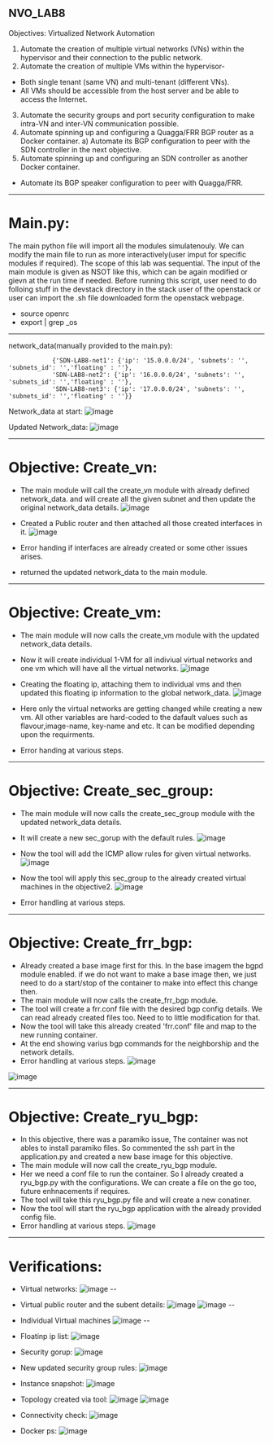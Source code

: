 ##  NVO_LAB8
Objectives: Virtualized Network Automation
1)	Automate the creation of multiple virtual networks (VNs) within the hypervisor and their connection to the public network.
2)	Automate the creation of multiple VMs within the hypervisor-
  - Both single tenant (same VN) and multi-tenant (different VNs).
  - All VMs should be accessible from the host server and be able to access the Internet.
3)	Automate the security groups and port security configuration to make intra-VN and inter-VN communication possible.
4)	Automate spinning up and configuring a Quagga/FRR BGP router as a Docker container.
a)	Automate its BGP configuration to peer with the SDN controller in the next objective.
5)	Automate spinning up and configuring an SDN controller as another Docker container.
  - Automate its BGP speaker configuration to peer with Quagga/FRR.

-----
# Main.py:

The main python file will import all the modules simulatenouly. We can modify the main file to run as more interactively(user imput for specific modules if required).
The scope of this lab was sequential. The input of the main module is given as NSOT like this, which can be again modified or gievn at the run time if needed. Before running
this script, user need to do folloing stuff in the devstack directory in the stack user of the openstack or user can import the .sh file downloaded form the openstack webpage.
- source openrc
- export | grep _os

-------

network_data(manually provided to the main.py):

                {'SDN-LAB8-net1': {'ip': '15.0.0.0/24', 'subnets': '', 'subnets_id': '','floating' : ''}, 
                'SDN-LAB8-net2': {'ip': '16.0.0.0/24', 'subnets': '', 'subnets_id': '','floating' : ''}, 
                'SDN-LAB8-net3': {'ip': '17.0.0.0/24', 'subnets': '', 'subnets_id': '','floating' : ''}}

Network_data at start:
![image](https://user-images.githubusercontent.com/71536049/112732424-7e32df80-8eff-11eb-9c17-2161645007ab.png)

Updated Network_data:
![image](https://user-images.githubusercontent.com/71536049/112732645-c30b4600-8f00-11eb-914a-89e162bf4f61.png)


-------
# Objective: Create_vn:

- The main module will call the create_vn module with already defined network_data. and will create all the given subnet and then update the original network_data details. 
![image](https://user-images.githubusercontent.com/71536049/112732502-eed9fc00-8eff-11eb-867d-e35c26980737.png)

- Created a Public router and then attached all those created interfaces in it.
![image](https://user-images.githubusercontent.com/71536049/112732507-fa2d2780-8eff-11eb-9f41-dacd4d5c253e.png)

- Error handing if interfaces are already created or some other issues arises.
- returned the updated network_data to the main module.

----


# Objective: Create_vm:
- The main module will now calls the create_vm module with the updated network_data details. 

- Now it will create individual 1-VM for all indiviual virtual networks and one vm which will have all the virtual networks. 
![image](https://user-images.githubusercontent.com/71536049/112732528-1f219a80-8f00-11eb-9205-346d49c30c83.png)

- Creating the floating ip, attaching them to individual vms and then updated this floating ip information to the global network_data.
![image](https://user-images.githubusercontent.com/71536049/112732542-33fe2e00-8f00-11eb-89e8-ca4f91f39dee.png)

- Here only the virtual networks are getting changed while creating a new vm. All other variables are hard-coded to the dafault values such as flavour,image-name, key-name and etc. It can be modified depending upon the requirments. 
- Error handing at various steps.

-----

# Objective: Create_sec_group:
- The main module will now calls the create_sec_group module with the updated network_data details. 
- It will create a new sec_gorup with the default rules.
![image](https://user-images.githubusercontent.com/71536049/112732564-5b54fb00-8f00-11eb-8326-6b904762f2bf.png)

- Now the tool will add the ICMP allow rules for given virtual networks.
![image](https://user-images.githubusercontent.com/71536049/112732579-6c9e0780-8f00-11eb-841b-27b9d047c963.png)

- Now the tool will apply this sec_group to the already created virtual machines in the objective2.
![image](https://user-images.githubusercontent.com/71536049/112732588-7de71400-8f00-11eb-9959-d37bac8c5d5a.png)

- Error handling at various steps.

-----

# Objective: Create_frr_bgp:
- Already created a base image first for this. In the base imagem the bgpd module enabled. if we do not want to make a base image then,
we just need to do a start/stop of the container to make into effect this change then.
- The main module will now calls the create_frr_bgp module. 
- The tool will create a frr.conf file with the desired bgp config details. We can read already created files too. Need to to little modification for that.
- Now the tool will take this already created 'frr.conf' file and map to the new running container.
- At the end showing varius bgp commands for the neighborship and the network details. 
-  Error handling at various steps.
![image](https://user-images.githubusercontent.com/71536049/112732753-6e1bff80-8f01-11eb-8516-bd6b5dbd303b.png)

![image](https://user-images.githubusercontent.com/71536049/112732762-7f650c00-8f01-11eb-893e-8b458bab7210.png)

-------

# Objective: Create_ryu_bgp:
- In this objective, there was a paramiko issue, The container was not ables to install paramiko files. So commented the ssh part in the application.py and created a new base image for this objective. 
- The main module will now call the create_ryu_bgp module.
- Her we need a conf file to run the container. So I already created a ryu_bgp.py with the configurations. We can create a file on the go too, future enhnacements if requires.
- The tool will take this ryu_bgp.py file and will create a new conatiner. 
- Now the tool will start the ryu_bgp application with the already provided config file. 
- Error handling at various steps.
![image](https://user-images.githubusercontent.com/71536049/112732776-9572cc80-8f01-11eb-9362-f03e3f536272.png)

------

# Verifications:
- Virtual networks:
![image](https://user-images.githubusercontent.com/71536049/112732821-eaaede00-8f01-11eb-8e43-0a548a43e33a.png)
--

- Virtual public router and the subent details:
![image](https://user-images.githubusercontent.com/71536049/112732837-ff8b7180-8f01-11eb-8470-e0b96bc75778.png)
![image](https://user-images.githubusercontent.com/71536049/112732844-0c0fca00-8f02-11eb-8e52-d6c2f1e8c8f0.png)
--

- Individual Virtual machines
![image](https://user-images.githubusercontent.com/71536049/112732858-1f229a00-8f02-11eb-9487-111f87135671.png)
--

- Floatinp ip list:
![image](https://user-images.githubusercontent.com/71536049/112732864-31043d00-8f02-11eb-9e13-f6cbf94a0d93.png)

- Security gorup:
![image](https://user-images.githubusercontent.com/71536049/112732882-47aa9400-8f02-11eb-9ea5-ab4d622ba357.png)

- New updated security group rules:
![image](https://user-images.githubusercontent.com/71536049/112732888-55f8b000-8f02-11eb-82e7-11f7b58aa923.png)

- Instance snapshot:
![image](https://user-images.githubusercontent.com/71536049/112732924-79bbf600-8f02-11eb-81fc-ae4095e7fb9d.png)

- Topology created via tool:
![image](https://user-images.githubusercontent.com/71536049/112732971-d15a6180-8f02-11eb-89e4-8b584fcb559d.png)
![image](https://user-images.githubusercontent.com/71536049/112732994-f18a2080-8f02-11eb-821e-55772df51766.png)

- Connectivity check:
![image](https://user-images.githubusercontent.com/71536049/112733237-4da17480-8f04-11eb-93e8-db4be412925e.png)

- Docker ps:
![image](https://user-images.githubusercontent.com/71536049/112733009-0797e100-8f03-11eb-835c-5d3b3f1046ba.png)





